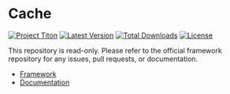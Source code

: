 # Cache #
[![Project Titon](https://img.shields.io/badge/project-titon-82667d.svg?style=flat)](http://titon.io)
[![Latest Version](https://img.shields.io/packagist/v/titon/cache.svg?style=flat)](https://packagist.org/packages/titon/cache)
[![Total Downloads](https://img.shields.io/packagist/dm/titon/cache.svg?style=flat)](https://packagist.org/packages/titon/cache)
[![License](https://img.shields.io/packagist/l/titon/cache.svg?style=flat)](https://github.com/titon/cache/blob/master/license.md)

This repository is read-only. Please refer to the official framework repository for any issues, pull requests, or documentation.

* [Framework](https://github.com/titon/framework)
* [Documentation](https://github.com/titon/framework/blob/master/docs/en/packages/cache/index.md)

